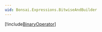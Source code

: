 ```yaml
---
uid: Bonsai.Expressions.BitwiseAndBuilder
---
```


[!include[BinaryOperator](~/articles/expressions-binaryoperator.md)]